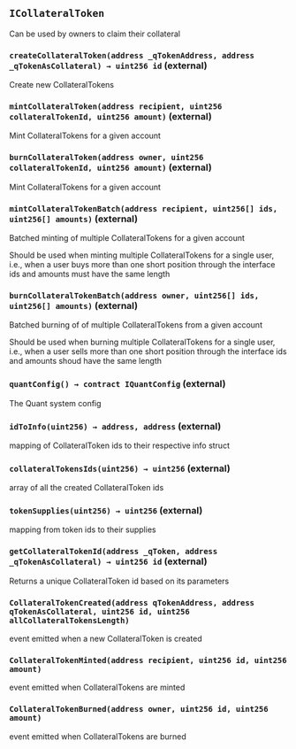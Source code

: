 ## `ICollateralToken`

Can be used by owners to claim their collateral

### `createCollateralToken(address _qTokenAddress, address _qTokenAsCollateral) → uint256 id` (external)

Create new CollateralTokens

### `mintCollateralToken(address recipient, uint256 collateralTokenId, uint256 amount)` (external)

Mint CollateralTokens for a given account

### `burnCollateralToken(address owner, uint256 collateralTokenId, uint256 amount)` (external)

Mint CollateralTokens for a given account

### `mintCollateralTokenBatch(address recipient, uint256[] ids, uint256[] amounts)` (external)

Batched minting of multiple CollateralTokens for a given account

Should be used when minting multiple CollateralTokens for a single user,
i.e., when a user buys more than one short position through the interface
ids and amounts must have the same length

### `burnCollateralTokenBatch(address owner, uint256[] ids, uint256[] amounts)` (external)

Batched burning of of multiple CollateralTokens from a given account

Should be used when burning multiple CollateralTokens for a single user,
i.e., when a user sells more than one short position through the interface
ids and amounts shoud have the same length

### `quantConfig() → contract IQuantConfig` (external)

The Quant system config

### `idToInfo(uint256) → address, address` (external)

mapping of CollateralToken ids to their respective info struct

### `collateralTokensIds(uint256) → uint256` (external)

array of all the created CollateralToken ids

### `tokenSupplies(uint256) → uint256` (external)

mapping from token ids to their supplies

### `getCollateralTokenId(address _qToken, address _qTokenAsCollateral) → uint256 id` (external)

Returns a unique CollateralToken id based on its parameters

### `CollateralTokenCreated(address qTokenAddress, address qTokenAsCollateral, uint256 id, uint256 allCollateralTokensLength)`

event emitted when a new CollateralToken is created

### `CollateralTokenMinted(address recipient, uint256 id, uint256 amount)`

event emitted when CollateralTokens are minted

### `CollateralTokenBurned(address owner, uint256 id, uint256 amount)`

event emitted when CollateralTokens are burned
